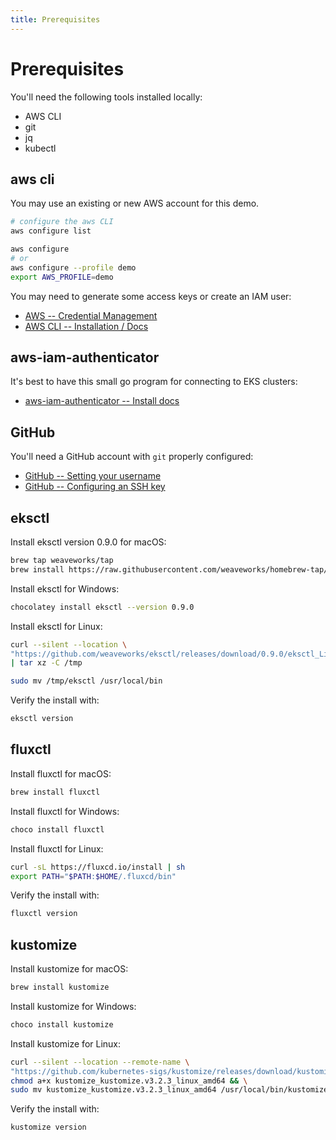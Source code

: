 ```yaml
---
title: Prerequisites
---
```


# Prerequisites

You'll need the following tools installed locally:
* AWS CLI
* git
* jq
* kubectl

## aws cli

You may use an existing or new AWS account for this demo.
```sh
# configure the aws CLI
aws configure list

aws configure
# or
aws configure --profile demo
export AWS_PROFILE=demo
```
You may need to generate some access keys or create an IAM user:
- [AWS -- Credential Management](https://console.aws.amazon.com/iam/home#/security_credentials)
- [AWS CLI -- Installation / Docs](https://docs.aws.amazon.com/cli/latest/userguide/cli-chap-install.html)

## aws-iam-authenticator

It's best to have this small go program for connecting to EKS clusters:
- [aws-iam-authenticator -- Install docs](https://docs.aws.amazon.com/eks/latest/userguide/install-aws-iam-authenticator.html)

## GitHub

You'll need a GitHub account with `git` properly configured:
- [GitHub -- Setting your username](https://help.github.com/en/github/using-git/setting-your-username-in-git)
- [GitHub -- Configuring an SSH key](https://help.github.com/en/github/authenticating-to-github/generating-a-new-ssh-key-and-adding-it-to-the-ssh-agent)

## eksctl

Install eksctl version 0.9.0 for macOS:

```sh
brew tap weaveworks/tap
brew install https://raw.githubusercontent.com/weaveworks/homebrew-tap/75596a00ca13dcffe184bb1f7ed60227e4b0891e/Formula/eksctl.rb
```

Install eksctl for Windows:

```sh
chocolatey install eksctl --version 0.9.0
```

Install eksctl for Linux:

```sh
curl --silent --location \
"https://github.com/weaveworks/eksctl/releases/download/0.9.0/eksctl_Linux_amd64.tar.gz" \
| tar xz -C /tmp

sudo mv /tmp/eksctl /usr/local/bin
```

Verify the install with:

```sh
eksctl version
```

## fluxctl

Install fluxctl for macOS:

```sh
brew install fluxctl
```

Install fluxctl for Windows:

```sh
choco install fluxctl
```

Install fluxctl for Linux:

```sh
curl -sL https://fluxcd.io/install | sh
export PATH="$PATH:$HOME/.fluxcd/bin"
```

Verify the install with:

```sh
fluxctl version
```

## kustomize

Install kustomize for macOS:

```sh
brew install kustomize
```

Install kustomize for Windows:

```sh
choco install kustomize
```

Install kustomize for Linux:

```sh
curl --silent --location --remote-name \
"https://github.com/kubernetes-sigs/kustomize/releases/download/kustomize/v3.2.3/kustomize_kustomize.v3.2.3_linux_amd64" && \
chmod a+x kustomize_kustomize.v3.2.3_linux_amd64 && \
sudo mv kustomize_kustomize.v3.2.3_linux_amd64 /usr/local/bin/kustomize
```

Verify the install with:

```sh
kustomize version
```
